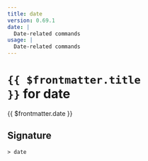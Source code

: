 ```yaml
---
title: date
version: 0.69.1
date: |
  Date-related commands
usage: |
  Date-related commands
---
```


# <code>{{ $frontmatter.title }}</code> for date

<div style='white-space: pre-wrap;margin-top: 10px'>{{ $frontmatter.date }}</div>

## Signature

```> date ```
